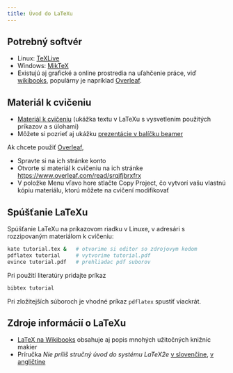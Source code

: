 ```yaml
---
title: Úvod do LaTeXu
---
```


## Potrebný softvér

  - Linux: [TeXLive](http://en.wikipedia.org/wiki/TeX_Live)
  - Windows: [MikTeX](http://miktex.org/)
  - Existujú aj grafické a online prostredia na uľahčenie práce, viď
    [wikibooks](https://en.wikibooks.org/wiki/LaTeX/Installation),
    populárny je napríklad [Overleaf](https://www.overleaf.com/).

## Materiál k cvičeniu

  - [Materiál k cvičeniu](./files/Latex.zip) (ukážka textu v
    LaTeXu s vysvetlením použitých príkazov a s úlohami)
  - Môžete si pozrieť aj ukážku [prezentácie v balíčku beamer](/files/Latex-beamer.zip)

Ak chcete použiť [Overleaf](https://www.overleaf.com/),

  - Spravte si na ich stránke konto
  - Otvorte si materiál k cvičeniu na ich stránke
    <https://www.overleaf.com/read/srqjfjbrxfrx>
  - V položke Menu vľavo hore stlačte Copy Project, čo vytvorí vašu
    vlastnú kópiu materiálu, ktorú môžete na cvičení modifikovať

## Spúšťanie LaTeXu

Spúšťanie LaTeXu na príkazovom riadku v Linuxe, v adresári s
rozzipovaným materiálom k cvičeniu:

```bash
kate tutorial.tex &   # otvorime si editor so zdrojovym kodom 
pdflatex tutorial     # vytvorime tutorial.pdf
evince tutorial.pdf   # prehliadac pdf suborov
```

Pri použití literatúry pridajte príkaz

```bash
bibtex tutorial
```

Pri zložitejších súboroch je vhodné príkaz `pdflatex` spustiť viackrát.

## Zdroje informácií o LaTeXu

  - [LaTeX na Wikibooks](http://en.wikibooks.org/wiki/LaTeX) obsahuje aj
    popis mnohých užitočných knižníc makier
  - Príručka *Nie príliš stručný úvod do systému LaTeX2e* [v
    slovenčine](https://www.uiam.sk/~fikar/linux/Slshorte.pdf),
    [v angličtine](https://tobi.oetiker.ch/lshort/)
